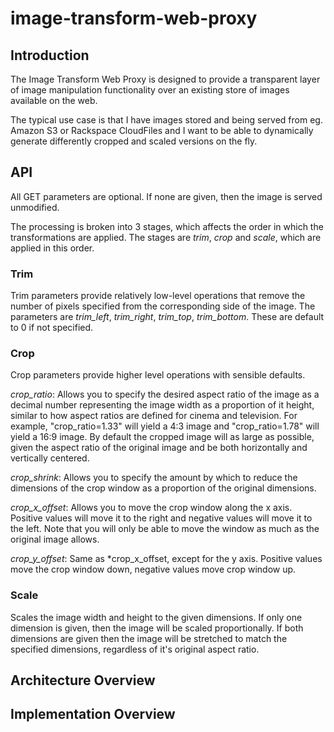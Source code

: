 # image-transform-web-proxy

## Introduction

The Image Transform Web Proxy is designed to provide a transparent layer of image manipulation functionality over an existing store of images available on the web.

The typical use case is that I have images stored and being served from eg. Amazon S3 or Rackspace CloudFiles and I want to be able to dynamically generate differently cropped and scaled versions on the fly.

## API
All GET parameters are optional. If none are given, then the image is served unmodified. 

The processing is broken into 3 stages, which affects the order in which the transformations are applied. The stages are *trim*, *crop* and *scale*, which are applied in this order.

### Trim
Trim parameters provide relatively low-level operations that remove the number of pixels specified from the corresponding side of the image. The parameters are *trim_left*, *trim_right*, *trim_top*, *trim_bottom*. These are default to 0 if not specified.

### Crop
Crop parameters provide higher level operations with sensible defaults.

*crop_ratio*: Allows you to specify the desired aspect ratio of the image as a decimal number representing the image width as a proportion of it height, similar to how aspect ratios are defined for cinema and television. For example, "crop_ratio=1.33" will yield a 4:3 image and "crop_ratio=1.78" will yield a 16:9 image. By default the cropped image will as large as possible, given the aspect ratio of the original image and be both horizontally and vertically centered.

*crop_shrink*: Allows you to specify the amount by which to reduce the dimensions of the crop window as a proportion of the original dimensions.

*crop_x_offset*: Allows you to move the crop window along the x axis. Positive values will move it to the right and negative values will move it to the left. Note that you will only be able to move the window as much as the original image allows.

*crop_y_offset*: Same as *crop_x_offset, except for the y axis. Positive values move the crop window down, negative values move crop window up.

### Scale
Scales the image width and height to the given dimensions. If only one dimension is given, then the image will be scaled proportionally. If both dimensions are given then the image will be stretched to match the specified dimensions, regardless of it's original aspect ratio.

## Architecture Overview




## Implementation Overview

